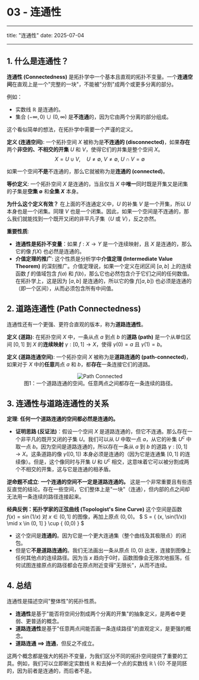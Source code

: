 # 03 - 连通性

---

title: "连通性"
date: 2025-07-04

---

## 1. 什么是连通性？

**连通性 (Connectedness)** 是拓扑学中一个基本且直观的拓扑不变量。一个**连通空间**在直观上是一个"完整的一块"，不能被"分割"成两个或更多分离的部分。

例如：

* 实数线 $\mathbb{R}$ 是连通的。
* 集合 $(-\infty, 0) \cup (0, \infty)$ 是**不连通**的，因为它由两个分离的部分组成。

这个看似简单的想法，在拓扑学中需要一个严谨的定义。

**定义 (连通空间)**:
一个拓扑空间 $X$ 被称为是**不连通的 (disconnected)**，如果**存在**两个**非空的、不相交的开集** $U$ 和 $V$，使得它们的并集是整个空间 $X$。
$$ X = U \cup V, \quad U \neq \emptyset, \ V \neq \emptyset, \ U \cap V = \emptyset $$

如果一个空间**不是**不连通的，那么它就被称为是**连通的 (connected)**。

**等价定义**:
一个拓扑空间 $X$ 是连通的，当且仅当 $X$ 中**唯一**同时既是开集又是闭集的子集是**空集 $\emptyset$** 和**全集 $X$** 本身。

**为什么这个定义有效？**
在上面的不连通定义中，$U$ 的补集 $V$ 是一个开集，所以 $U$ 本身也是一个闭集。同理 $V$ 也是一个闭集。因此，如果一个空间是不连通的，那么我们就能找到一个既开又闭的非平凡子集（$U$ 或 $V$），反之亦然。

**重要性质**:

* **连通性是拓扑不变量**：如果 $f: X \to Y$ 是一个连续映射，且 $X$ 是连通的，那么它的像 $f(X)$ 也必然是连通的。
* **介值定理的推广**: 这个性质是分析学中**介值定理 (Intermediate Value Theorem)** 的深刻推广。介值定理说，如果一个定义在闭区间 $[a,b]$ 上的连续函数 $f$ 的值域包含 $f(a)$ 和 $f(b)$，那么它也必然包含介于它们之间的任何数值。在拓扑学上，这是因为 $[a,b]$ 是连通的，所以它的像 $f([a,b])$ 也必须是连通的（即一个区间），从而必须包含所有中间值。

## 2. 道路连通性 (Path Connectedness)

连通性还有一个更强、更符合直观的版本，称为**道路连通性**。

**定义 (道路)**:
在拓扑空间 $X$ 中，一条从点 $a$ 到点 $b$ 的**道路 (path)** 是一个从单位区间 $[0, 1]$ 到 $X$ 的**连续映射** $\gamma: [0, 1] \to X$，使得 $\gamma(0) = a$ 且 $\gamma(1) = b$。

**定义 (道路连通空间)**:
一个拓扑空间 $X$ 被称为是**道路连通的 (path-connected)**，如果对于 $X$ 中的**任意**两点 $a$ 和 $b$，都**存在**一条连接它们的道路。

<div align="center">
<img src="https://upload.wikimedia.org/wikipedia/commons/thumb/a/a2/Path-connected.svg/300px-Path-connected.svg.png" alt="Path Connected" />
</div>
<div align="center">图1：一个道路连通的空间。任意两点之间都存在一条连续的路径。</div>

## 3. 连通性与道路连通性的关系

**定理**: **任何一个道路连通的空间都必然是连通的。**

* **证明思路 (反证法)**：假设一个空间 $X$ 是道路连通的，但它不连通。那么存在一个非平凡的既开又闭的子集 $U$。我们可以从 $U$ 中取一点 $a$，从它的补集 $U^c$ 中取一点 $b$。因为空间是道路连通的，所以存在一条从 $a$ 到 $b$ 的道路 $\gamma: [0, 1] \to X$。这条道路的像 $\gamma([0,1])$ 本身必须是连通的（因为它是连通集 $[0,1]$ 的连续像）。但是，这个像同时与开集 $U$ 和 $U^c$ 相交，这意味着它可以被分割成两个不相交的开集，这与它是连通的相矛盾。

**逆命题不成立**: **一个连通的空间不一定是道路连通的。**
这是一个非常重要且有些违反直觉的结论。存在一些空间，它们整体上是"一块"（连通），但内部的点之间却无法用一条连续的路径连接起来。

**经典反例：拓扑学家的正弦曲线 (Topologist's Sine Curve)**
这个空间是函数 $f(x) = \sin(1/x)$ 对 $x \in (0, 1]$ 的图像，再加上原点 $(0,0)$。
$ S = \{ (x, \sin(1/x)) \mid x \in (0, 1] \} \cup \{ (0,0) \} $

* 这个空间是**连通的**。因为它是一个更大连通集（整个曲线及其极限点）的闭包。
* 但是它**不是道路连通的**。我们无法画出一条从原点 $(0,0)$ 出发，连接到图像上任何其他点的连续路径。因为当 $x$ 趋向于0时，函数图像会无限次地振荡，任何试图连接原点的路径都会在原点附近变得"无限长"，从而不连续。

## 4. 总结

连通性是描述空间"整体性"的拓扑性质。

* **连通性**是基于"能否将空间分割成两个分离的开集"的抽象定义，是两者中更弱、更普适的概念。
* **道路连通性**是基于"任意两点间能否画一条连续路径"的直观定义，是更强的概念。
* **道路连通 $\implies$ 连通**，但反之不成立。

这两个概念都是强大的拓扑不变量，为我们区分不同的拓扑空间提供了重要的工具。例如，我们可以立即断定实数线 $\mathbb{R}$ 和去掉一个点的实数线 $\mathbb{R} \setminus \{0\}$ 不是同胚的，因为前者是连通的，而后者不是。
